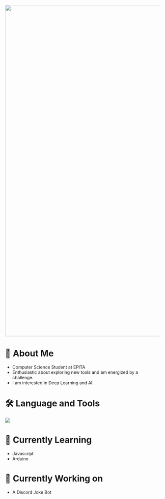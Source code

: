 <!--
**CaliberMan/CaliberMan** is a ✨ _special_ ✨ repository because its `README.md` (this file) appears on your GitHub profile.

Here are some ideas to get you started:

- 🔭 I’m currently working on ...
- 🌱 I’m currently learning ...
- 👯 I’m looking to collaborate on ...
- 🤔 I’m looking for help with ...
- 💬 Ask me about ...
- 📫 How to reach me: ...
- 😄 Pronouns: ...
- ⚡ Fun fact: ...
-->

<div align="center">
  <img width="1080" alt="image" src="https://user-images.githubusercontent.com/82263449/204098753-59b0acde-81f2-489b-b9be-875ba61fee14.png">
</div>

# 👋 About Me

- Computer Science Student at EPITA
- Enthusiastic about exploring new tools and am energized by a challenge.
- I am interested in Deep Learning and AI.

# 🛠️ Language and Tools

<a href="https://skillicons.dev">
  <img src="https://skillicons.dev/icons?i=c,cpp,cs,python,js,java,postgres,git,neovim,docker" />
</a>

# 📖 Currently Learning
- Javascript
- Arduino

# 🧠 Currently Working on 
- A Discord Joke Bot
